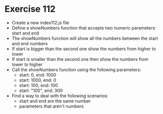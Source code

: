 # Exercise 112

- Create a new index112.js file
- Define a showNumbers function that accepts two numeric parameters: start and end
- The showNumbers function will show all the numbers between the start and end numbers
- If start is bigger than the second one show the numbers from higher to lower
- If start is smaller than the second one then show the numbers from lower to higher
- Call the showNumbers function using the following parameters:
  - start: 0, end: 1000
  - start: 1000, end: 0
  - start: 100, end: 100
  - start: "100", end: 300
- Find a way to deal with the following scenarios:
  - start and end are the same number
  - parameters that aren't numbers
